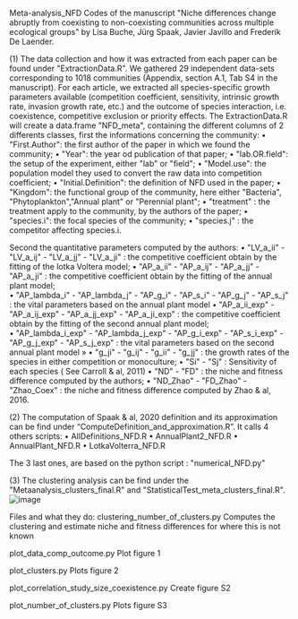 Meta-analysis_NFD
Codes of the manuscript "Niche differences change abruptly from coexisting to non-coexisting communities across multiple ecological groups" by Lisa Buche, Jürg Spaak, Javier Javillo and Frederik De Laender. 

(1) The data collection and how it was extracted from each paper can be found under "ExtractionData.R". We gathered 29 independent data-sets corresponding to 1018 communities (Appendix, section A.1, Tab S4 in the manuscript). For each article, we extracted all species-specific growth parameters available (competition coefficient, sensitivity, intrinsic growth rate, invasion growth rate, etc.) and the outcome of species interaction, i.e. coexistence, competitive exclusion or priority effects. The ExtractionData.R will create a data.frame "NFD_meta", containing the different columns of 2 differents classes, first the informations concerning the community: 
•	"First.Author": the first author of the paper in which we found the community;
•	"Year": the year od publication of that paper; 
•	"lab.OR.field": the setup of the experiment, either "lab" or "field"; 
•	"Model.use": the population model they used to convert the raw data into competition coefficient;
•	"Initial.Definition": the definition of NFD used in the paper;
•	"Kingdom": the functional group of the community, here either "Bacteria", "Phytoplankton","Annual plant" or "Perennial plant";
•	"treatment" : the treatment apply to the community, by the authors of the paper;
•	"species.i": the focal species of the community;
•	"species.j" : the competitor affecting species.i. 

Second the quantitative parameters computed by the authors: 
•	"LV_a_ii" - "LV_a_ij" - "LV_a_jj" - "LV_a_ji" :  the competitive coefficient obtain by the fitting of the lotka Voltera model; 
•	"AP_a_ii" - "AP_a_ij" - "AP_a_jj" - "AP_a_ji" :  the competitive coefficient obtain by the fitting of the annual plant model;  
•	"AP_lambda_i" - "AP_lambda_j" - "AP_g_i"  - "AP_s_i" - "AP_g_j" -  "AP_s_j" :  the vital parameters based on the annual plant model
•	"AP_a_ii_exp" - "AP_a_ij_exp" - "AP_a_jj_exp" - "AP_a_ji_exp" :  the competitive coefficient obtain by the fitting of the second annual plant model;  
•	"AP_lambda_i_exp" - "AP_lambda_j_exp" - "AP_g_i_exp"  - "AP_s_i_exp" - "AP_g_j_exp" -  "AP_s_j_exp" :  the vital parameters based on the second annual plant model »
•	"g_ji" -  "g_ij" -  "g_ii" -  "g_jj" : the growth rates of the species in either competition or monoculture;
•	"Si" - "Sj" :  Sensitivity of each species ( See Carroll & al, 2011)
•	"ND" - "FD" : the niche and fitness difference computed by the authors;
•	"ND_Zhao" -  "FD_Zhao" - "Zhao_Coex" : the niche and fitness difference computed by Zhao & al, 2016. 

(2) The computation of Spaak & al, 2020 definition and its approximation can be find under “ComputeDefinition_and_approximation.R”. 
It calls 4 others scripts:
•	AllDefinitions_NFD.R
•	AnnualPlant2_NFD.R
•	AnnualPlant_NFD.R
•	LotkaVolterra_NFD.R

The 3 last ones, are based on the python script : "numerical_NFD.py"

(3) The clustering analysis can be find under the "Metaanalysis_clusters_final.R" and "StatisticalTest_meta_clusters_final.R".
![image](https://user-images.githubusercontent.com/60778585/157350475-d44536ae-4fe5-4eff-b8a6-e01ec2ceeebe.png)

Files and what they do:
clustering_number_of_clusters.py
	Computes the clustering and estimate niche and fitness differences for where this is not known

plot_data_comp_outcome.py
	Plot figure 1

plot_clusters.py
	Plots figure 2

plot_correlation_study_size_coexistence.py
	Create figure S2

plot_number_of_clusters.py
	Plots figure S3
